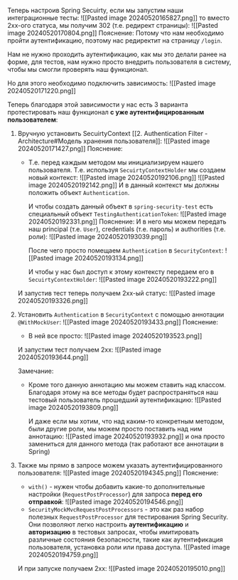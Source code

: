 Теперь настроив Spring Secuirty, если мы запустим наши интеграционные тесты:
![[Pasted image 20240520165827.png]]
то вместо 2хх-ого статуса, мы получим 302 (т.е. редирект страницы):
![[Pasted image 20240520170804.png]]
Пояснение: Потому что нам необходимо пройти аутентификацию, поэтому нас редиректит на страницу `/login`.

Нам не нужно проходить аутентификацию, как мы это делали ранее на форме, для тестов, нам нужно просто внедрить пользователя в систему, чтобы мы смогли проверять наш функционал.

Но для этого необходимо подключить зависимость:
![[Pasted image 20240520171220.png]]

Теперь благодаря этой зависимости у нас есть 3 варианта протестировать наш функционал **с уже аутентифицированным пользователем**:
1. Вручную установить SecuirtyContext [[2. Authentication Filter - Architecture#Модель хранения пользователя]]:
	![[Pasted image 20240520171427.png]]
	Пояснение: 
	- Т.е. перед каждым методом мы инициализируем нашего пользователя. Т.е. используя `SecuirtyContextHolder` мы создаем новый контекст:
		![[Pasted image 20240520192106.png]]
		![[Pasted image 20240520192142.png]]
		И в данный контекст мы должны положить объект `Authentication`.

		И чтобы создать данный объект в `spring-security-test` есть специальный объект `TestingAuthenticationToken`:
		![[Pasted image 20240520192331.png]]
		Пояснение: И в него мы можем передать наш principal (т.е. `User`), credentials (т.е. пароль) и authorities (т.е. роли):
		![[Pasted image 20240520193039.png]]
		
		После чего просто помещаем `Authentication` в `SecurityContext`:
		![[Pasted image 20240520193134.png]]

		И чтобы у нас был доступ к этому контексту передаем его в `SecuirtyContextHolder`:
		![[Pasted image 20240520193222.png]]

	И запустив тест теперь получаем 2хх-ый статус:
	![[Pasted image 20240520193326.png]]

2. Установить `Authentication` в `SecurityContext` с помощью аннотации `@WithMockUser`:
	![[Pasted image 20240520193433.png]]
	Пояснение:
	- В ней все просто:
		![[Pasted image 20240520193523.png]]

	И запустим тест получаем 2хх:
	![[Pasted image 20240520193644.png]]

	Замечание:
	- Кроме того данную аннотацию мы можем ставить над классом. Благодаря этому на все методы будет распространяться наш тестовый пользователь прошедший аутентификацию:
		![[Pasted image 20240520193809.png]]

	  И даже если мы хотим, что над каким-то конкретным методом, были другие роли, мы можем просто поставить над ним аннотацию:
	    ![[Pasted image 20240520193932.png]]
	  и она просто замениться для данного метода  (так работают все аннотации в Spring)

3. Также мы прямо в запросе можем указать аутентифицированного пользователя:
	![[Pasted image 20240520194345.png]]
	Пояснение: 
	- `with()` - нужен чтобы добавить какие-то дополнительные настройки (`RequestPostProcessor`) для запроса **перед его отправкой**:
		![[Pasted image 20240520194546.png]]
	- `SecurityMockMvcRequestPostProcessors` - это как раз набор полезных `RequestPostProcessor` для тестирования Spring Security. 
		Они позволяют легко настроить **аутентификацию** и **авторизацию** в тестовых запросах, чтобы имитировать различные состояния безопасности, такие как аутентификация пользователя, установка роли или права доступа.
		![[Pasted image 20240520194759.png]]

	И при запуске получаем 2хх:
	![[Pasted image 20240520195010.png]]
	